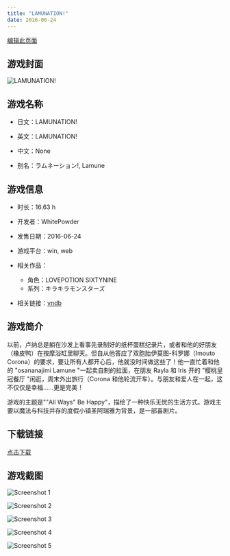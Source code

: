 ```yaml
---
title: "LAMUNATION!"
date: 2016-06-24
---
```

[编辑此页面](https://github.com/ACG-3/ADV3-source/blob/main/source/_posts/games/LAMUNATION%21.md)

## 游戏封面

![LAMUNATION!](https%3A//pan.timero.xyz/onedrive/img_lib_001/LAMUNATION%21_cover.avif)


## 游戏名称

- 日文：LAMUNATION!
- 英文：LAMUNATION!
- 中文：None

- 别名：ラムネーション!, Lamune


## 游戏信息

- 时长：16.63 h
- 开发者：WhitePowder
- 发售日期：2016-06-24
- 游戏平台：win, web
- 相关作品：
   - 角色：LOVEPOTION SIXTYNINE
   - 系列：キラキラモンスターズ

- 相关链接：[vndb](https://vndb.org/v18344)


## 游戏简介

以前，卢纳总是躺在沙发上看事先录制好的纸杯蛋糕纪录片，或者和他的好朋友（橡皮鸭）在按摩浴缸里聊天。但自从他答应了双胞胎伊莫图-科罗娜（Imouto Corona）的要求，要让所有人都开心后，他就没时间做这些了！他一直忙着和他的 "osananajimi Lamune "一起卖自制的拉面，在朋友 Rayla 和 Iris 开的 "樱桃皇冠餐厅 "闲逛，周末外出旅行（Corona 和他轮流开车）。与朋友和爱人在一起，这不仅仅是幸福......更是完美！

游戏的主题是""All Ways" Be Happy"，描绘了一种快乐无忧的生活方式。游戏主要以魔法与科技并存的度假小镇圣阿瑞雅为背景，是一部喜剧片。




## 下载链接

[点击下载](https://pan.timero.xyz/onedrive/adv_lib_001/LAMUNATION%21)


## 游戏截图


![Screenshot 1](https%3A//pan.timero.xyz/onedrive/img_lib_001/LAMUNATION%21_Screenshot_1.avif)

![Screenshot 2](https%3A//pan.timero.xyz/onedrive/img_lib_001/LAMUNATION%21_Screenshot_2.avif)

![Screenshot 3](https%3A//pan.timero.xyz/onedrive/img_lib_001/LAMUNATION%21_Screenshot_3.avif)

![Screenshot 4](https%3A//pan.timero.xyz/onedrive/img_lib_001/LAMUNATION%21_Screenshot_4.avif)

![Screenshot 5](https%3A//pan.timero.xyz/onedrive/img_lib_001/LAMUNATION%21_Screenshot_5.avif)

